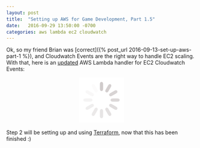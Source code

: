```yaml
---
layout: post
title:  "Setting up AWS for Game Development, Part 1.5"
date:   2016-09-29 13:50:00 -0700
categories: aws lambda ec2 cloudwatch
---
```


Ok, so my friend Brian was [correct]({% post_url 2016-09-13-set-up-aws-part-1 %}), and Cloudwatch Events are the right way to handle EC2 scaling. 
 With that, here is an [updated](https://github.com/gruegames/lambda_cloudwatch_ec2_events) AWS Lambda handler for EC2 Cloudwatch Events:
 
<div class="project-wrapper">
    <p align="center">
        <img src="/img/loader.gif" />
    </p>
</div>

<script type="text/javascript">
$( document ).ready(function() {
    var req_data = {"githuburl": "https://raw.githubusercontent.com/gruegames/lambda_cloudwatch_ec2_events/master/README.md"};
    
    $.ajax({
        url: 'https://1r6a82hlr0.execute-api.us-east-1.amazonaws.com/prod/parse',
        method: 'POST',
        data: JSON.stringify(req_data),
        dataType: 'json',
        crossDomain: true,
        headers: {
            'X-Api-Key': 'QGTJTaLhDM8dNi11TC0vCwEIX7luKWM8NKChBrN4'
        },
        contentType: 'application/json',
        success: function(data) {
            $(".project-wrapper").html(data.value);
            $(".project-wrapper").find("pre").addClass("prettyprint");
            prettyPrint();
        }
    });
});
</script>

Step 2 will be setting up and using [Terraform](https://www.terraform.io/), now that this has been finished :)